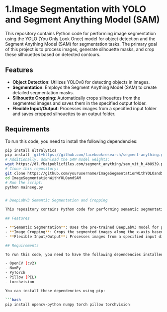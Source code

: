 # 1.Image Segmentation with YOLO and Segment Anything Model (SAM)

This repository contains Python code for performing image segmentation using the YOLO (You Only Look Once) model for object detection and the Segment Anything Model (SAM) for segmentation tasks. The primary goal of this project is to process images, generate silhouette masks, and crop these silhouettes based on detected contours.

## Features

- **Object Detection**: Utilizes YOLOv8 for detecting objects in images.
- **Segmentation**: Employs the Segment Anything Model (SAM) to create detailed segmentation masks.
- **Silhouette Cropping**: Automatically crops silhouettes from the segmented images and saves them in the specified output folder.
- **Flexible Input/Output**: Processes images from a specified input folder and saves cropped silhouettes to an output folder.

## Requirements

To run this code, you need to install the following dependencies:

```bash
pip install ultralytics
pip install 'git+https://github.com/facebookresearch/segment-anything.git'
# Additionally, download the SAM model weights:
wget https://dl.fbaipublicfiles.com/segment_anything/sam_vit_h_4b8939.pth
# Clone this repository:
git clone https://github.com/yourusername/ImageSegmentationWithYOLOandSAM.git
cd ImageSegmentationWithYOLOandSAM
# Run the script:
python mainseg.py


# DeepLabV3 Semantic Segmentation and Cropping

This repository contains Python code for performing semantic segmentation using the DeepLabV3 model and cropping the segmented images based on contours. It utilizes the PyTorch library and the pre-trained DeepLabV3 model to segment images, and then crops the segmented images along the x-axis to isolate the main parts (e.g., a person).

## Features

- **Semantic Segmentation**: Uses the pre-trained DeepLabV3 model for pixel-wise segmentation of images.
- **Image Cropping**: Crops the segmented images along the x-axis based on the largest contour, which is assumed to be the main part (e.g., a person).
- **Flexible Input/Output**: Processes images from a specified input directory and saves the final cropped results in an output directory.

## Requirements

To run this code, you need to have the following dependencies installed:

- OpenCV (cv2)
- NumPy
- PyTorch
- Pillow (PIL)
- torchvision

You can install these dependencies using pip:

```bash
pip install opencv-python numpy torch pillow torchvision


